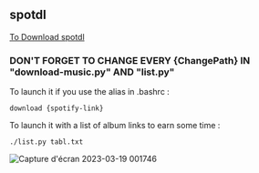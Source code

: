 ## spotdl

[To Download spotdl](https://github.com/spotDL/spotify-downloader)

### DON'T FORGET TO CHANGE EVERY {ChangePath} IN "download-music.py" AND "list.py"

To launch it if you use the alias in .bashrc : 
```
download {spotify-link}
```

To launch it with a list of album links to earn some time :
```
./list.py tabl.txt
```
![Capture d'écran 2023-03-19 001746](https://user-images.githubusercontent.com/81537743/226145030-8031e764-a70c-45be-a2d1-57d39c25b524.png)
